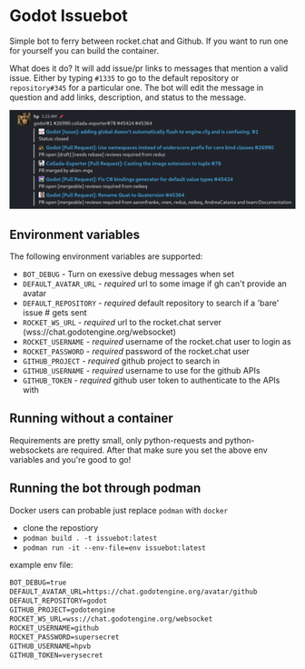# Godot Issuebot

Simple bot to ferry between rocket.chat and Github. If you want to run one for yourself you can build the container.

What does it do? It will add issue/pr links to messages that mention a valid issue. Either by typing `#1335` to go to the default repository or `repository#345` for a particular one. The bot will edit the message in question and add links, description, and status to the message.

![screenshot](screenshot.png?raw=true "Screenshot")

## Environment variables
The following environment variables are supported:

 * `BOT_DEBUG` - Turn on exessive debug messages when set
 * `DEFAULT_AVATAR_URL` - *required* url to some image if gh can't provide an avatar
 * `DEFAULT_REPOSITORY` - *required* default repository to search if a 'bare' issue # gets sent
 * `ROCKET_WS_URL` - *required* url to the rocket.chat server (wss://chat.godotengine.org/websocket)
 * `ROCKET_USERNAME` - *required* username of the rocket.chat user to login as
 * `ROCKET_PASSWORD` - *required* password of the rocket.chat user
 * `GITHUB_PROJECT` - *required* github project to search in
 * `GITHUB_USERNAME` - *required* username to use for the github APIs
 * `GITHUB_TOKEN` - *required* github user token to authenticate to the APIs with

## Running without a container

Requirements are pretty small, only python-requests and python-websockets are required. After that make sure you set the above env variables and you're good to go!

## Running the bot through podman

Docker users can probable just replace `podman` with `docker`

 * clone the repostiory
 * `podman build . -t issuebot:latest`
 * `podman run -it --env-file=env issuebot:latest`

example env file:
```
BOT_DEBUG=true
DEFAULT_AVATAR_URL=https://chat.godotengine.org/avatar/github
DEFAULT_REPOSITORY=godot
GITHUB_PROJECT=godotengine
ROCKET_WS_URL=wss://chat.godotengine.org/websocket
ROCKET_USERNAME=github
ROCKET_PASSWORD=supersecret
GITHUB_USERNAME=hpvb
GITHUB_TOKEN=verysecret
```
